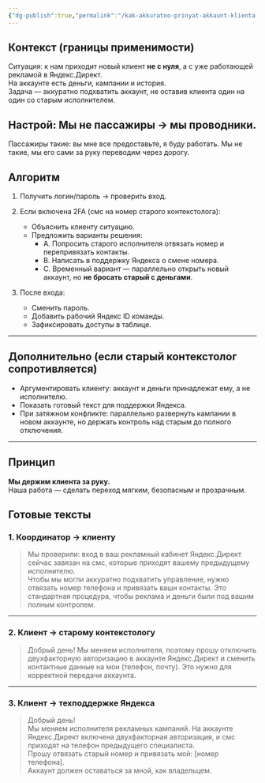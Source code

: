 ```yaml
---
{"dg-publish":true,"permalink":"/kak-akkuratno-prinyat-akkaunt-klienta-s-dejstvuyushhej-reklamoj-shagi-koordinatora-i-kontekstologa-pri-peredache-akkaunta-direkta/"}
---
```



## Контекст (границы применимости)
Ситуация: к нам приходит новый клиент **не с нуля**, а с уже работающей рекламой в Яндекс.Директ.  
На аккаунте есть деньги, кампании и история.  
Задача — аккуратно подхватить аккаунт, не оставив клиента один на один со старым исполнителем.  

## Настрой: **Мы не пассажиры → мы проводники.**  
Пассажиры такие: вы мне все предоставьте, я буду работать. Мы не такие, мы его сами за руку переводим через дорогу. 

## Алгоритм
1. Получить логин/пароль → проверить вход.  
2. Если включена 2FA (смс на номер старого контекстолога):  
   - Объяснить клиенту ситуацию.  
   - Предложить варианты решения:
     - А. Попросить старого исполнителя отвязать номер и перепривязать контакты.  
     - B. Написать в поддержку Яндекса о смене номера.  
     - C. Временный вариант — параллельно открыть новый аккаунт, но **не бросать старый с деньгами**.  

3. После входа:  
   - Сменить пароль.  
   - Добавить рабочий Яндекс ID команды.  
   - Зафиксировать доступы в таблице.  

---

## Дополнительно (если старый контекстолог сопротивляется)
- Аргументировать клиенту: аккаунт и деньги принадлежат ему, а не исполнителю.  
- Показать готовый текст для поддержки Яндекса.  
- При затяжном конфликте: параллельно развернуть кампании в новом аккаунте, но держать контроль над старым до полного отключения.  

---

## Принцип
**Мы держим клиента за руку.**  
Наша работа — сделать переход мягким, безопасным и прозрачным.  

## Готовые тексты

### 1. Координатор → клиенту
> Мы проверили: вход в ваш рекламный кабинет Яндекс.Директ сейчас завязан на смс, которые приходят вашему предыдущему исполнителю.  
> Чтобы мы могли аккуратно подхватить управление, нужно отвязать номер телефона и привязать ваши контакты. Это стандартная процедура, чтобы реклама и деньги были под вашим полным контролем.  

---

### 2. Клиент → старому контекстологу
> Добрый день! Мы меняем исполнителя, поэтому прошу отключить двухфакторную авторизацию в аккаунте Яндекс.Директ и сменить контактные данные на мои (телефон, почту). Это нужно для корректной передачи аккаунта.  

---

### 3. Клиент → техподдержке Яндекса
> Добрый день!  
> Мы меняем исполнителя рекламных кампаний. На аккаунте Яндекс.Директ включена двухфакторная авторизация, и смс приходят на телефон предыдущего специалиста.  
> Прошу отвязать старый номер и привязать мой: [номер телефона].  
> Аккаунт должен оставаться за мной, как владельцем.  

